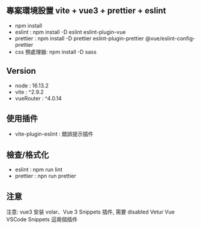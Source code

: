 ## 專案環境設置 vite + vue3 + prettier + eslint

- npm install
- eslint : npm install -D eslint eslint-plugin-vue
- prettier : npm install -D prettier eslint-plugin-prettier @vue/eslint-config-prettier
- css 預處理器: npm install -D sass

## Version

- node : 16.13.2
- vite : ^2.9.2
- vueRouter : ^4.0.14

## 使用插件

- vite-plugin-eslint : 錯誤提示插件

## 檢查/格式化

- eslint : npm run lint
- prettier : npn run prettier

## 注意

注意: vue3 安装 volar、Vue 3 Snippets 插件, 需要 disabled Vetur Vue VSCode Snippets 這兩個插件
